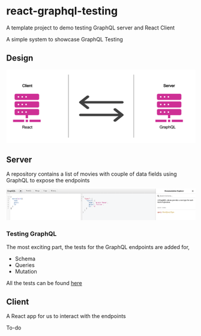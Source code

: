 # react-graphql-testing
A template project to demo testing GraphQL server and React Client

A simple system to showcase GraphQL Testing

## Design
![alt text](./movies-graphql/images/arch.png)

## Server

A repository contains a list of movies with couple of data fields using GraphQL to expose the endpoints

![alt text](./movies-graphql/images/graphiql.png)

### Testing GraphQL
The most exciting part, the tests for the GraphQL endpoints are added for,

* Schema
* Queries
* Mutation

All the tests can be found [here](./movies-graphql/server/test/schema.test.js)

## Client

A React app for us to interact with the endpoints

To-do